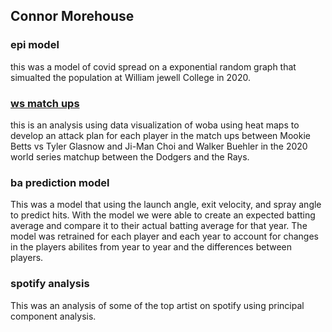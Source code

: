 ## Connor Morehouse 

### epi model
this was a model of covid spread on a exponential random graph that simualted the population at William jewell College in 2020. 

### [ws match ups](https://connormorehouse.github.io/ws2020-pitcher-batter-matchups/) 
this is an analysis using data visualization of woba using heat maps to develop an attack plan for each player in the match ups between Mookie Betts vs Tyler Glasnow and Ji-Man Choi and Walker Buehler in the 2020 world series matchup between the Dodgers and the Rays. 

### ba prediction model
This was a model that using the launch angle, exit velocity, and spray angle to predict hits. With the model we were able to create an expected batting average and compare it to their actual batting average for that year. The model was retrained for each player and each year to account for changes in the players abilites from year to year and the differences between players. 

### spotify analysis 
This was an analysis of some of the top artist on spotify using principal component analysis. 

